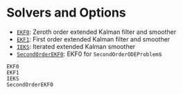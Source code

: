 # Solvers and Options

- [`EKF0`](@ref): Zeroth order extended Kalman filter and smoother
- [`EKF1`](@ref): First order extended Kalman filter and smoother
- [`IEKS`](@ref): Iterated extended Kalman smoother
- [`SecondOrderEKF0`](@ref): EKF0 for `SecondOrderODEProblem`s

```@docs
EKF0
EKF1
IEKS
SecondOrderEKF0
```
